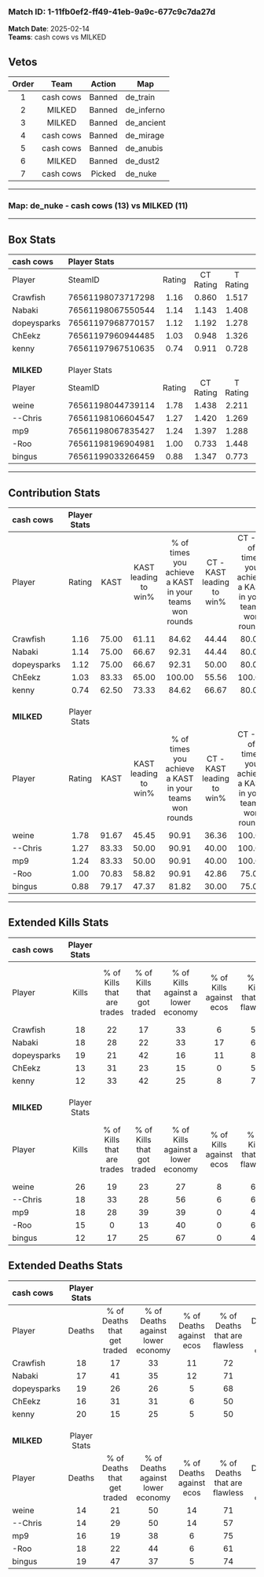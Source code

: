 ### Match ID: 1-11fb0ef2-ff49-41eb-9a9c-677c9c7da27d  
**Match Date**: 2025-02-14  
**Teams**: cash cows vs MILKED  

## Vetos  

| Order | Team | Action | Map |
| :---: | :--: | :----: | --- |
| 1 | cash cows | Banned | de_train |
| 2 | MILKED | Banned | de_inferno |
| 3 | MILKED | Banned | de_ancient |
| 4 | cash cows | Banned | de_mirage |
| 5 | cash cows | Banned | de_anubis |
| 6 | MILKED | Banned | de_dust2 |
| 7 | cash cows | Picked | de_nuke |

---  

### **Map**: de_nuke - cash cows (13) vs MILKED (11)  
---  

## Box Stats  

| **cash cows** | Player Stats      |        |           |          |       |       |       |         |        |      |     |
| :- | :- | :-: | :-: | :-: | :-: | :-: | :-: | :-: | :-: | :-: | :-: |
| Player        | SteamID           | Rating | CT Rating | T Rating | KAST  |  ADR  | Kills | Assists | Deaths | K/D  | HS% |
| Crawfish      | 76561198073717298 |  1.16  |   0.860   |  1.517   | 75.00 | 85.5  |  18   |    8    |   18   | 1.00 | 77  |
| Nabaki        | 76561198067550544 |  1.14  |   1.143   |  1.408   | 75.00 | 79.5  |  18   |    2    |   17   | 1.06 | 55  |
| dopeysparks   | 76561197968770157 |  1.12  |   1.192   |  1.278   | 75.00 | 71.3  |  19   |    6    |   19   | 1.00 | 47  |
| ChEekz        | 76561197960944485 |  1.03  |   0.948   |  1.326   | 83.33 | 69.5  |  13   |    5    |   16   | 0.81 | 53  |
| kenny         | 76561197967510635 |  0.74  |   0.911   |  0.728   | 62.50 | 65.1  |  12   |    6    |   20   | 0.60 | 83  |
|               |                   |        |           |          |       |       |       |         |        |      |     |
|               |                   |        |           |          |       |       |       |         |        |      |     |
|               |                   |        |           |          |       |       |       |         |        |      |     |
| **MILKED**    | Player Stats      |        |           |          |       |       |       |         |        |      |     |
| Player        | SteamID           | Rating | CT Rating | T Rating | KAST  |  ADR  | Kills | Assists | Deaths | K/D  | HS% |
| weine         | 76561198044739114 |  1.78  |   1.438   |  2.211   | 91.67 | 124.6 |  26   |    6    |   14   | 1.86 | 53  |
| --Chris       | 76561198106604547 |  1.27  |   1.420   |  1.269   | 83.33 | 73.2  |  18   |    8    |   14   | 1.29 | 44  |
| mp9           | 76561198067835427 |  1.24  |   1.397   |  1.288   | 83.33 | 77.5  |  18   |    7    |   16   | 1.13 | 44  |
| -Roo          | 76561198196904981 |  1.00  |   0.733   |  1.448   | 70.83 | 80.6  |  15   |    5    |   18   | 0.83 | 60  |
| bingus        | 76561199033266459 |  0.88  |   1.347   |  0.773   | 79.17 | 61.2  |  12   |    8    |   19   | 0.63 | 50  |
---  

## Contribution Stats  

| **cash cows** | Player Stats |       |                      |                                                        |                           |                                                             |                          |                                                            |
| :- | :-: | :-: | :-: | :-: | :-: | :-: | :-: | :-: |
| Player        |    Rating    | KAST  | KAST leading to win% | % of times you achieve a KAST in your teams won rounds | CT - KAST leading to win% | CT - % of times you achieve a KAST in your teams won rounds | T - KAST leading to win% | T - % of times you achieve a KAST in your teams won rounds |
| Crawfish      |     1.16     | 75.00 |        61.11         |                         84.62                          |           44.44           |                            80.00                            |          77.78           |                           87.50                            |
| Nabaki        |     1.14     | 75.00 |        66.67         |                         92.31                          |           44.44           |                            80.00                            |          88.89           |                           100.00                           |
| dopeysparks   |     1.12     | 75.00 |        66.67         |                         92.31                          |           50.00           |                            80.00                            |          80.00           |                           100.00                           |
| ChEekz        |     1.03     | 83.33 |        65.00         |                         100.00                         |           55.56           |                           100.00                            |          72.73           |                           100.00                           |
| kenny         |     0.74     | 62.50 |        73.33         |                         84.62                          |           66.67           |                            80.00                            |          77.78           |                           87.50                            |
|               |              |       |                      |                                                        |                           |                                                             |                          |                                                            |
|               |              |       |                      |                                                        |                           |                                                             |                          |                                                            |
|               |              |       |                      |                                                        |                           |                                                             |                          |                                                            |
| **MILKED**    | Player Stats |       |                      |                                                        |                           |                                                             |                          |                                                            |
| Player        |    Rating    | KAST  | KAST leading to win% | % of times you achieve a KAST in your teams won rounds | CT - KAST leading to win% | CT - % of times you achieve a KAST in your teams won rounds | T - KAST leading to win% | T - % of times you achieve a KAST in your teams won rounds |
| weine         |     1.78     | 91.67 |        45.45         |                         90.91                          |           36.36           |                           100.00                            |          54.55           |                           85.71                            |
| --Chris       |     1.27     | 83.33 |        50.00         |                         90.91                          |           40.00           |                           100.00                            |          60.00           |                           85.71                            |
| mp9           |     1.24     | 83.33 |        50.00         |                         90.91                          |           40.00           |                           100.00                            |          60.00           |                           85.71                            |
| -Roo          |     1.00     | 70.83 |        58.82         |                         90.91                          |           42.86           |                            75.00                            |          70.00           |                           100.00                           |
| bingus        |     0.88     | 79.17 |        47.37         |                         81.82                          |           30.00           |                            75.00                            |          66.67           |                           85.71                            |
---  

## Extended Kills Stats  

| **cash cows** | Player Stats |                            |                            |                                    |                         |                              |                                 |                                       |                    |           |
| :- | :-: | :-: | :-: | :-: | :-: | :-: | :-: | :-: | :-: | :-: |
| Player        |    Kills     | % of Kills that are trades | % of Kills that got traded | % of Kills against a lower economy | % of Kills against ecos | % of Kills that are flawless | % of Kills that are close duels | % of Kills that are assisted by flash | Pistol Round Kills | AWP Kills |
| Crawfish      |      18      |             22             |             17             |                 33                 |            6            |              50              |               11                |                   0                   |         2          |     0     |
| Nabaki        |      18      |             28             |             22             |                 33                 |           17            |              61              |                6                |                   0                   |         0          |     0     |
| dopeysparks   |      19      |             21             |             42             |                 16                 |           11            |              84              |                0                |                   0                   |         2          |     0     |
| ChEekz        |      13      |             31             |             23             |                 15                 |            0            |              54              |                0                |                   8                   |         3          |     0     |
| kenny         |      12      |             33             |             42             |                 25                 |            8            |              75              |                0                |                   8                   |         1          |     0     |
|               |              |                            |                            |                                    |                         |                              |                                 |                                       |                    |           |
|               |              |                            |                            |                                    |                         |                              |                                 |                                       |                    |           |
|               |              |                            |                            |                                    |                         |                              |                                 |                                       |                    |           |
| **MILKED**    | Player Stats |                            |                            |                                    |                         |                              |                                 |                                       |                    |           |
| Player        |    Kills     | % of Kills that are trades | % of Kills that got traded | % of Kills against a lower economy | % of Kills against ecos | % of Kills that are flawless | % of Kills that are close duels | % of Kills that are assisted by flash | Pistol Round Kills | AWP Kills |
| weine         |      26      |             19             |             23             |                 27                 |            8            |              69              |                0                |                   4                   |         5          |     4     |
| --Chris       |      18      |             33             |             28             |                 56                 |            6            |              67              |                0                |                   0                   |         1          |     0     |
| mp9           |      18      |             28             |             39             |                 39                 |            0            |              44              |               11                |                   0                   |         1          |     0     |
| -Roo          |      15      |             0              |             13             |                 40                 |            0            |              60              |                0                |                  27                   |         1          |     0     |
| bingus        |      12      |             17             |             25             |                 67                 |            0            |              42              |               17                |                   8                   |         0          |     0     |
## Extended Deaths Stats  

| **cash cows** | Player Stats |                             |                                   |                          |                               |                            |                           |               |
| :- | :-: | :-: | :-: | :-: | :-: | :-: | :-: | :-: |
| Player        |    Deaths    | % of Deaths that get traded | % of Deaths against lower economy | % of Deaths against ecos | % of Deaths that are flawless | % of Deaths that are close | % of Deaths while blinded | Deaths to AWP |
| Crawfish      |      18      |             17              |                33                 |            11            |              72               |             0              |             0             |       0       |
| Nabaki        |      17      |             41              |                35                 |            12            |              71               |             6              |             6             |       0       |
| dopeysparks   |      19      |             26              |                26                 |            5             |              68               |             0              |             5             |       2       |
| ChEekz        |      16      |             31              |                31                 |            6             |              50               |             6              |            13             |       1       |
| kenny         |      20      |             15              |                25                 |            5             |              50               |             10             |            10             |       1       |
|               |              |                             |                                   |                          |                               |                            |                           |               |
|               |              |                             |                                   |                          |                               |                            |                           |               |
|               |              |                             |                                   |                          |                               |                            |                           |               |
| **MILKED**    | Player Stats |                             |                                   |                          |                               |                            |                           |               |
| Player        |    Deaths    | % of Deaths that get traded | % of Deaths against lower economy | % of Deaths against ecos | % of Deaths that are flawless | % of Deaths that are close | % of Deaths while blinded | Deaths to AWP |
| weine         |      14      |             21              |                50                 |            14            |              71               |             0              |             0             |       0       |
| --Chris       |      14      |             29              |                50                 |            14            |              57               |             7              |             0             |       0       |
| mp9           |      16      |             19              |                38                 |            6             |              75               |             0              |             6             |       0       |
| -Roo          |      18      |             22              |                44                 |            6             |              61               |             6              |             0             |       0       |
| bingus        |      19      |             47              |                37                 |            5             |              74               |             5              |             5             |       0       |
